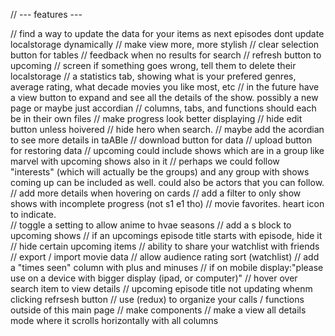 // --- features --- 

// find a way to update the data for your items as next episodes dont update localstorage dynamically
// make view more, more stylish
// clear selection button for tables
// feedback when no results for search
// refresh button to upcoming
// screen if something goes wrong, tell them to delete their localstorage
// a statistics tab, showing what is your prefered genres, average rating, what decade movies you like most, etc
// in the future have a view button to expand and see all the details of the show. possibly a new page or maybe just accordian
// columns, tabs, and functions should each be in their own files
// make progress look better displaying
// hide edit button unless hoivered
// hide hero when search.
// maybe add the acordian to see more details in taABle
// download button for data
// upload button for restoring data
// upcoming could include shows which are in a group like marvel with upcoming shows also in it
// perhaps we could follow "interests" (which will actually be the groups) and any group with shows coming up can be included as well. could also be actors that you can follow.
// add more details when hovering on cards
// add a filter to only show shows with incomplete progress (not s1 e1 tho)
// movie favorites. heart icon to indicate.\
// toggle a setting to allow anime to hvae seasons
// add a s block to upcoming shows
// if an upcomings episode title starts with episode, hide it
// hide certain upcoming items
// ability to share your watchlist with friends
// export / import movie data
// allow audience rating sort (watchlist)
// add a "times seen" column with plus and minuses
// if on mobile display:"please use on a device with bigger display (ipad, or computer)"
// hover over search item to view details
// upcoming episode title not updating whenm clicking refrsesh button
// use (redux) to organize your calls / functions outside of this main page
// make components
// make a view all details mode where it scrolls horizontally with all columns